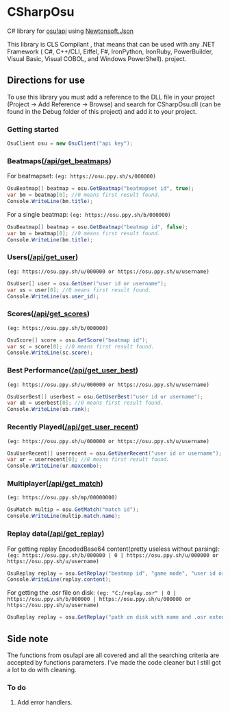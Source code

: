 # CSharpOsu
C# library for [osu!api](https://github.com/ppy/osu-api/wiki)
using [Newtonsoft.Json](https://github.com/JamesNK/Newtonsoft.Json)

This library is CLS Compilant , that means that can be used with
any .NET Framework ( C#, C++/CLI, Eiffel, F#, IronPython, IronRuby,
PowerBuilder, Visual Basic, Visual COBOL, and Windows PowerShell).
project.

## Directions for use
To use this library you must add a reference to the DLL file in your project (Project -> Add Reference -> Browse) and search for CSharpOsu.dll (can be found in the Debug folder of this project) and add it to your project.

### Getting started
```c#
OsuClient osu = new OsuClient("api key");
```

### Beatmaps([/api/get_beatmaps](https://github.com/ppy/osu-api/wiki#apiget_beatmaps))
For beatmapset: `(eg: https://osu.ppy.sh/s/000000)`
``` c#
OsuBeatmap[] beatmap = osu.GetBeatmap("beatmapset id", true);
var bm = beatmap[0]; //0 means first result found.
Console.WriteLine(bm.title);
```
For a single beatmap: `(eg: https://osu.ppy.sh/b/000000)`
``` c#
OsuBeatmap[] beatmap = osu.GetBeatmap("beatmap id", false);
var bm = beatmap[0]; //0 means first result found.
Console.WriteLine(bm.title);
```

### Users([/api/get_user](https://github.com/ppy/osu-api/wiki#apiget_user))
`(eg: https://osu.ppy.sh/u/000000 or https://osu.ppy.sh/u/username)`
```c#
OsuUser[] user = osu.GetUser("user id or username");
var us = user[0]; //0 means first result found.
Console.WriteLine(us.user_id);
```

### Scores([/api/get_scores](https://github.com/ppy/osu-api/wiki#apiget_scores))
`(eg: https://osu.ppy.sh/b/000000)`
```c#
OsuScore[] score = osu.GetScore("beatmap id");
var sc = score[0]; //0 means first result found.
Console.WriteLine(sc.score);
```
### Best Performance([/api/get_user_best](https://github.com/ppy/osu-api/wiki#apiget_user_best))
`(eg: https://osu.ppy.sh/u/000000 or https://osu.ppy.sh/u/username)`
```c#
OsuUserBest[] userbest = osu.GetUserBest("user id or username");
var ub = userbest[0]; //0 means first result found.
Console.WriteLine(ub.rank);
```
### Recently Played([/api/get_user_recent](https://github.com/ppy/osu-api/wiki#apiget_user_recent))
`(eg: https://osu.ppy.sh/u/000000 or https://osu.ppy.sh/u/username)`
```c#
OsuUserRecent[] userrecent = osu.GetUserRecent("user id or username");
var ur = userrecent[0]; //0 means first result found.
Console.WriteLine(ur.maxcombo);
```
### Multiplayer([/api/get_match](https://github.com/ppy/osu-api/wiki#apiget_match))
`(eg: https://osu.ppy.sh/mp/00000000)`
```c#
OsuMatch multip = osu.GetMatch("match id");
Console.WriteLine(multip.match.name);
```
### Replay data([/api/get_replay](https://github.com/ppy/osu-api/wiki#apiget_replay))
For getting replay EncodedBase64 content(pretty useless without parsing): `(eg: https://osu.ppy.sh/b/000000 | 0 | https://osu.ppy.sh/u/000000 or https://osu.ppy.sh/u/username)`
```c#
OsuReplay replay = osu.GetReplay("beatmap id", "game mode", "user id or username");
Console.WriteLine(replay.content);
```
For getting the .osr file on disk: `(eg: "C:/replay.osr" | 0 | https://osu.ppy.sh/b/000000 | https://osu.ppy.sh/u/000000 or https://osu.ppy.sh/u/username)`
```c#
OsuReplay replay = osu.GetReplay("path on disk with name and .osr extenstion", "game mode", "beatmap id", "user id or username");
```

## Side note
The functions from osu!api are all covered and all the searching criteria are accepted by functions parameters. I've made the code cleaner but I still got a lot to do with cleaning.

### To do
1. Add error handlers.
